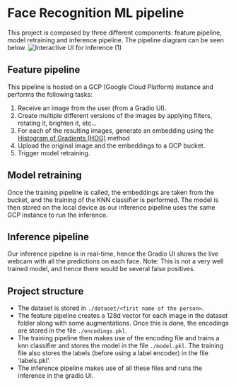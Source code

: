 # Face Recognition ML pipeline
This project is composed by three different components: feature pipeline, model retraining and inference pipeline. The pipeline diagram can be seen below. 
![Interactive UI for inference (1)](https://user-images.githubusercontent.com/48623568/211796472-e0f8f9de-2b70-4ebb-9cff-bf8a6386f3cb.jpg)

## Feature pipeline

This pipeline is hosted on a GCP (Google Cloud Platform) instance and performs the following tasks:
1. Receive an image from the user (from a Gradio UI).
2. Create multiple different versions of the images by applying filters, rotating it, brighten it, etc...
3. For each of the resulting images, generate an embedding using the [Histogram of Gradients (HOG)](https://en.wikipedia.org/wiki/Histogram_of_oriented_gradients) method
4. Upload the original image and the embeddings to a GCP bucket. 
5. Trigger model retraining.

## Model retraining

Once the training pipeline is called, the embeddings are taken from the bucket, and the training of the KNN classifier is performed. The model is then stored on the local device as our inference pipeline uses the same GCP instance to run the inference. 

## Inference pipeline

Our inference pipeline is in real-time, hence the Gradio UI shows the live webcam with all the predictions on each face. Note: This is not a very well trained model, and hence there would be several false positives. 


## Project structure

- The dataset is stored in `./dataset/<first name of the person>`.
- The feature pipeline creates a 128d vector for each image in the dataset folder along with some augmentations. Once this is done, the encodings are stored in the file `./encodings.pkl`.
- The training pipeline then makes use of the encoding file and trains a knn classifier and stores the model in the file `./model.pkl`. The training file also stores the labels (before using a label encoder) in the file 'labels.pkl'.
- The inference pipeline makes use of all these files and runs the inference in the gradio UI.

